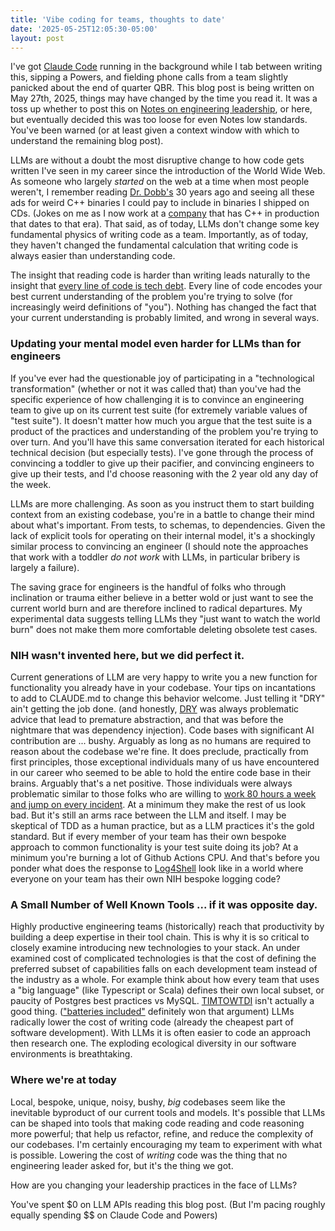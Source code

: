 ```yaml
---
title: 'Vibe coding for teams, thoughts to date'
date: '2025-05-25T12:05:30-05:00'
layout: post
---
```


I've got [Claude Code](https://www.anthropic.com/claude-code) running in the background while I tab between writing this, sipping a Powers, and fielding phone calls from a team slightly panicked about the end of quarter QBR. This blog post is being written on May 27th, 2025, things may have changed by the time you read it. It was a toss up whether to post this on [Notes on engineering leadership](https://kellanem.com/notes/), or here, but eventually decided this was too loose for even Notes low standards. You've been warned (or at least given a context window with which to understand the remaining blog post). 

LLMs are without a doubt the most disruptive change to how code gets written I've seen in my career since the introduction of the World Wide Web. As someone who largely _started_ on the web at a time when most people weren't, I remember reading [Dr. Dobb's](https://en.wikipedia.org/wiki/Dr._Dobb%27s_Journal) 30 years ago and seeing all these ads for weird C++ binaries I could pay to include in binaries I shipped on CDs. (Jokes on me as I now work at a [company](https://www.adobe.com/) that has C++ in production that dates to that era). That said, as of today, LLMs don't change some key fundamental physics of writing code as a team. Importantly, as of today, they haven't changed the fundamental calculation that writing code is always easier than understanding code. 

The insight that reading code is harder than writing leads naturally to the insight that [every line of code is tech debt](https://kellanem.com/notes/towards-an-understanding-of-technical-debt). Every line of code encodes your best current understanding of the problem you're trying to solve (for increasingly weird definitions of "you"). Nothing has changed the fact that your current understanding is probably limited, and wrong in several ways.

### Updating your mental model even harder for LLMs than for engineers

If you've ever had the questionable joy of participating in a "technological transformation" (whether or not it was called that) than you've had the specific experience of how challenging it is to convince an engineering team to give up on its current test suite (for extremely variable values of "test suite"). It doesn't matter how much you argue that the test suite is a product of the practices and understanding of the problem you're trying to over turn. And you'll have this same conversation iterated for each historical technical decision (but especially tests). I've gone through the process of convincing a toddler to give up their pacifier, and convincing engineers to give up their tests, and I'd choose reasoning with the 2 year old any day of the week. 

LLMs are more challenging. As soon as you instruct them to start building context from an existing codebase, you're in a battle to change their mind about what's important. From tests, to schemas, to dependencies. Given the lack of explicit tools for operating on their internal model, it's a shockingly similar process to convincing an engineer (I should note the approaches that work with a toddler _do not work_ with LLMs, in particular bribery is largely a failure).

The saving grace for engineers is the handful of folks who through inclination or trauma either believe in a better wold or just want to see the current world burn and are therefore inclined to radical departures. My experimental data suggests telling LLMs they "just want to watch the world burn" does not make them more comfortable deleting obsolete test cases.

### NIH wasn't invented here, but we did perfect it.

Current generations of LLM are very happy to write you a new function for functionality you already have in your codebase. Your tips on incantations to add to CLAUDE.md to change this behavior welcome. Just telling it "DRY" ain't getting the job done. (and honestly, [DRY](https://wiki.c2.com/?DontRepeatYourself) was always problematic advice that lead to premature abstraction, and that was before the nightmare that was dependency injection). Code bases with significant AI contribution are ... bushy. Arguably as long as no humans are required to reason about the codebase we're fine. It does preclude, practically from first principles, those exceptional individuals many of us have encountered in our career who seemed to be able to hold the entire code base in their brains. Arguably that's a net positive. Those individuals were always problematic similar to those folks who are willing to [work 80 hours a week and jump on every incident](https://www.google.com/search?q=heroes+considered+harmful). At a minimum they make the rest of us look bad. But it's still an arms race between the LLM and itself. I may be skeptical of TDD as a human practice, but as a LLM practices it's the gold standard. But if every member of your team has their own bespoke approach to common functionality is your test suite doing its job? At a minimum you're burning a lot of Github Actions CPU. And that's before you ponder what does the response to [Log4Shell](https://nvd.nist.gov/vuln/detail/cve-2021-44228) look like in a world where everyone on your team has their own NIH bespoke logging code?

### A Small Number of Well Known Tools ... if it was opposite day.

Highly productive engineering teams (historically) reach that productivity by building a deep expertise in their tool chain. This is why it is so critical to closely examine introducing new technologies to your stack. An under examined cost of complicated technologies is that the cost of defining the preferred subset of capabilities falls on each development team instead of the industry as a whole. For example think about how every team that uses a "big language" (like Typescript or Scala) defines their own local subset, or paucity of Postgres best practices vs MySQL. [TIMTOWTDI](https://wiki.c2.com/?ThereIsMoreThanOneWayToDoIt) isn't actually a good thing. (["batteries included"](https://peps.python.org/pep-0206/) definitely won that argument) LLMs radically lower the cost of writing code (already the cheapest part of software development). With LLMs it is often easier to code an approach then research one. The exploding ecological diversity in our software environments is breathtaking. 

### Where we're at today

Local, bespoke, unique, noisy, bushy, _big_ codebases seem like the inevitable byproduct of our current tools and models. It's possible that LLMs can be shaped into tools that making code reading and code reasoning more powerful; that help us refactor, refine, and reduce the complexity of our codebases. I'm certainly encouraging my team to experiment with what is possible. Lowering the cost of _writing_ code was the thing that no engineering leader asked for, but it's the thing we got.

How are you changing your leadership practices in the face of LLMs?

You've spent $0 on LLM APIs reading this blog post. (But I'm pacing roughly equally spending $$ on Claude Code and Powers)